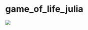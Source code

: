 # game_of_life_julia

![](https://github.com/anto9526/game_of_life_julia/edit/main/game_of_life_5fps.gif)

